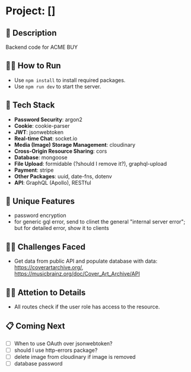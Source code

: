 # Project: []

## 🙊 Description

Backend code for ACME BUY

## 🏃‍➡️ How to Run

- Use `npm install` to install required packages.
- Use `npm run dev` to start the server.

## 🥞 Tech Stack

- **Password Security**: argon2
- **Cookie**: cookie-parser
- **JWT**: jsonwebtoken
- **Real-time Chat**: socket.io
- **Media (Image) Storage Management**: cloudinary
- **Cross-Origin Resource Sharing**: cors
- **Database**: mongoose
- **File Upload**: formidable (?should I remove it?), graphql-upload
- **Payment**: stripe
- **Other Packages**: uuid, date-fns, dotenv
- **API**: GraphQL (Apollo), RESTful

## 🦄 Unique Features

- password encryption
- for generic gql error, send to clinet the general "internal server error"; but for detailed error, show it to clients

## 🏋️‍♀️ Challenges Faced

- Get data from public API and populate database with data: https://coverartarchive.org/, https://musicbrainz.org/doc/Cover_Art_Archive/API

## 🏋️‍♀️ Attetion to Details

- All routes check if the user role has access to the resource.

## 📋 Coming Next

- [ ] When to use OAuth over jsonwebtoken?
- [ ] should I use http-errors package?
- [ ] delete image from cloudinary if image is removed
- [ ] database password
